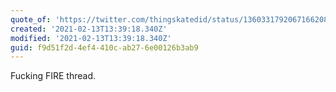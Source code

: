 ```yaml
---
quote_of: 'https://twitter.com/thingskatedid/status/1360331792067166208?s=09'
created: '2021-02-13T13:39:18.340Z'
modified: '2021-02-13T13:39:18.340Z'
guid: f9d51f2d-4ef4-410c-ab27-6e00126b3ab9
---
```

Fucking FIRE thread.
